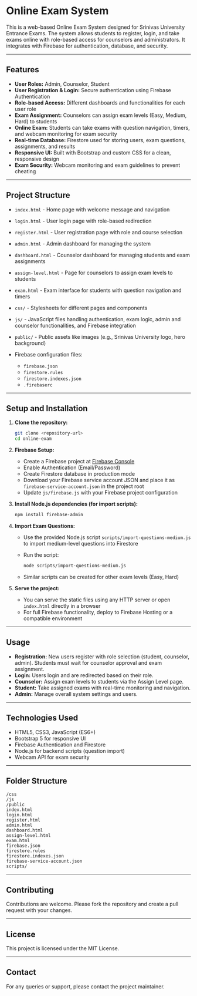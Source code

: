# Online Exam System

This is a web-based Online Exam System designed for Srinivas University Entrance Exams. The system allows students to register, login, and take exams online with role-based access for counselors and administrators. It integrates with Firebase for authentication, database, and security.

---

## Features

- **User Roles:** Admin, Counselor, Student
- **User Registration & Login:** Secure authentication using Firebase Authentication
- **Role-based Access:** Different dashboards and functionalities for each user role
- **Exam Assignment:** Counselors can assign exam levels (Easy, Medium, Hard) to students
- **Online Exam:** Students can take exams with question navigation, timers, and webcam monitoring for exam security
- **Real-time Database:** Firestore used for storing users, exam questions, assignments, and results
- **Responsive UI:** Built with Bootstrap and custom CSS for a clean, responsive design
- **Exam Security:** Webcam monitoring and exam guidelines to prevent cheating

---

## Project Structure

- `index.html` - Home page with welcome message and navigation
- `login.html` - User login page with role-based redirection
- `register.html` - User registration page with role and course selection
- `admin.html` - Admin dashboard for managing the system
- `dashboard.html` - Counselor dashboard for managing students and exam assignments
- `assign-level.html` - Page for counselors to assign exam levels to students
- `exam.html` - Exam interface for students with question navigation and timers

- `css/` - Stylesheets for different pages and components
- `js/` - JavaScript files handling authentication, exam logic, admin and counselor functionalities, and Firebase integration
- `public/` - Public assets like images (e.g., Srinivas University logo, hero background)

- Firebase configuration files:
  - `firebase.json`
  - `firestore.rules`
  - `firestore.indexes.json`
  - `.firebaserc`

---

## Setup and Installation

1. **Clone the repository:**

   ```bash
   git clone <repository-url>
   cd online-exam
   ```

2. **Firebase Setup:**

   - Create a Firebase project at [Firebase Console](https://console.firebase.google.com/)
   - Enable Authentication (Email/Password)
   - Create Firestore database in production mode
   - Download your Firebase service account JSON and place it as `firebase-service-account.json` in the project root
   - Update `js/firebase.js` with your Firebase project configuration

3. **Install Node.js dependencies (for import scripts):**

   ```bash
   npm install firebase-admin
   ```

4. **Import Exam Questions:**

   - Use the provided Node.js script `scripts/import-questions-medium.js` to import medium-level questions into Firestore
   - Run the script:

     ```bash
     node scripts/import-questions-medium.js
     ```

   - Similar scripts can be created for other exam levels (Easy, Hard)

5. **Serve the project:**

   - You can serve the static files using any HTTP server or open `index.html` directly in a browser
   - For full Firebase functionality, deploy to Firebase Hosting or a compatible environment

---

## Usage

- **Registration:** New users register with role selection (student, counselor, admin). Students must wait for counselor approval and exam assignment.
- **Login:** Users login and are redirected based on their role.
- **Counselor:** Assign exam levels to students via the Assign Level page.
- **Student:** Take assigned exams with real-time monitoring and navigation.
- **Admin:** Manage overall system settings and users.

---

## Technologies Used

- HTML5, CSS3, JavaScript (ES6+)
- Bootstrap 5 for responsive UI
- Firebase Authentication and Firestore
- Node.js for backend scripts (question import)
- Webcam API for exam security

---

## Folder Structure

```
/css
/js
/public
index.html
login.html
register.html
admin.html
dashboard.html
assign-level.html
exam.html
firebase.json
firestore.rules
firestore.indexes.json
firebase-service-account.json
scripts/
```

---

## Contributing

Contributions are welcome. Please fork the repository and create a pull request with your changes.

---

## License

This project is licensed under the MIT License.

---

## Contact

For any queries or support, please contact the project maintainer.

